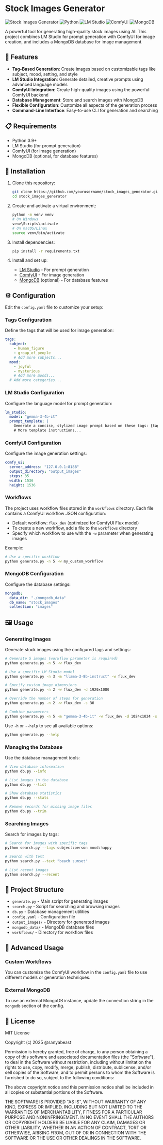 # Stock Images Generator

![Stock Images Generator](https://img.shields.io/badge/Stock%20Images-Generator-blue)
![Python](https://img.shields.io/badge/Python-3.9%2B-blue)
![LM Studio](https://img.shields.io/badge/LM%20Studio-Integrated-green)
![ComfyUI](https://img.shields.io/badge/ComfyUI-Integrated-green)
![MongoDB](https://img.shields.io/badge/MongoDB-Database-green)

A powerful tool for generating high-quality stock images using AI. This project combines LM Studio for prompt generation with ComfyUI for image creation, and includes a MongoDB database for image management.

## 🌟 Features

- **Tag-Based Generation**: Create images based on customizable tags like subject, mood, setting, and style
- **LM Studio Integration**: Generate detailed, creative prompts using advanced language models
- **ComfyUI Integration**: Create high-quality images using the powerful ComfyUI backend
- **Database Management**: Store and search images with MongoDB
- **Flexible Configuration**: Customize all aspects of the generation process
- **Command-Line Interface**: Easy-to-use CLI for generation and searching

## 📋 Requirements

- Python 3.9+
- LM Studio (for prompt generation)
- ComfyUI (for image generation)
- MongoDB (optional, for database features)

## 🚀 Installation

1. Clone this repository:
   ```bash
   git clone https://github.com/yourusername/stock_images_generator.git
   cd stock_images_generator
   ```

2. Create and activate a virtual environment:
   ```bash
   python -m venv venv
   # On Windows
   venv\Scripts\activate
   # On macOS/Linux
   source venv/bin/activate
   ```

3. Install dependencies:
   ```bash
   pip install -r requirements.txt
   ```

4. Install and set up:
   - [LM Studio](https://lmstudio.ai/) - For prompt generation
   - [ComfyUI](https://github.com/comfyanonymous/ComfyUI) - For image generation
   - [MongoDB](https://www.mongodb.com/try/download/community) (optional) - For database features

## ⚙️ Configuration

Edit the `config.yaml` file to customize your setup:

### Tags Configuration

Define the tags that will be used for image generation:

```yaml
tags:
  subject:
    - human_figure
    - group_of_people
    # Add more subjects...
  mood:
    - joyful
    - mysterious
    # Add more moods...
  # Add more categories...
```

### LM Studio Configuration

Configure the language model for prompt generation:

```yaml
lm_studio:
  model: "gemma-3-4b-it"
  prompt_template: |
    Generate a concise, stylized image prompt based on these tags: {tags}.
    # More template instructions...
```

### ComfyUI Configuration

Configure the image generation settings:

```yaml
comfy_ui:
  server_address: "127.0.0.1:8188"
  output_directory: "output_images"
  steps: 35
  width: 1536
  height: 1536
```

### Workflows

The project uses workflow files stored in the `workflows` directory. Each file contains a ComfyUI workflow JSON configuration:

- Default workflow: `flux_dev` (optimized for ComfyUI Flux model)
- To create a new workflow, add a file to the `workflows` directory
- Specify which workflow to use with the `-w` parameter when generating images

Example:
```bash
# Use a specific workflow
python generate.py -n 5 -w my_custom_workflow
```

### MongoDB Configuration

Configure the database settings:

```yaml
mongodb:
  data_dir: "./mongodb_data"
  db_name: "stock_images"
  collection: "images"
```

## 🖼️ Usage

### Generating Images

Generate stock images using the configured tags and settings:

```bash
# Generate 5 images (workflow parameter is required)
python generate.py -n 5 -w flux_dev

# Use a specific LM Studio model
python generate.py -n 3 -m "llama-3-8b-instruct" -w flux_dev

# Specify custom image dimensions
python generate.py -n 2 -w flux_dev -d 1920x1080

# Override the number of steps for generation
python generate.py -n 2 -w flux_dev -s 30

# Combine parameters
python generate.py -n 5 -m "gemma-3-4b-it" -w flux_dev -d 1024x1024 -s 40
```

Use `-h` or `--help` to see all available options:

```bash
python generate.py --help
```

### Managing the Database

Use the database management tools:

```bash
# View database information
python db.py --info

# List images in the database
python db.py --list

# Show database statistics
python db.py --stats

# Remove records for missing image files
python db.py --trim
```

### Searching Images

Search for images by tags:

```bash
# Search for images with specific tags
python search.py --tags subject:person mood:happy

# Search with text
python search.py --text "beach sunset"

# List recent images
python search.py --recent
```

## 📁 Project Structure

- `generate.py` - Main script for generating images
- `search.py` - Script for searching and browsing images
- `db.py` - Database management utilities
- `config.yaml` - Configuration file
- `output_images/` - Directory for generated images
- `mongodb_data/` - MongoDB database files
- `workflows/` - Directory for workflow files

## 🔧 Advanced Usage

### Custom Workflows

You can customize the ComfyUI workflow in the `config.yaml` file to use different models or generation techniques.

### External MongoDB

To use an external MongoDB instance, update the connection string in the `mongodb` section of the config.

## 📝 License

MIT License

Copyright (c) 2025 @sanyabeast

Permission is hereby granted, free of charge, to any person obtaining a copy
of this software and associated documentation files (the "Software"), to deal
in the Software without restriction, including without limitation the rights
to use, copy, modify, merge, publish, distribute, sublicense, and/or sell
copies of the Software, and to permit persons to whom the Software is
furnished to do so, subject to the following conditions:

The above copyright notice and this permission notice shall be included in all
copies or substantial portions of the Software.

THE SOFTWARE IS PROVIDED "AS IS", WITHOUT WARRANTY OF ANY KIND, EXPRESS OR
IMPLIED, INCLUDING BUT NOT LIMITED TO THE WARRANTIES OF MERCHANTABILITY,
FITNESS FOR A PARTICULAR PURPOSE AND NONINFRINGEMENT. IN NO EVENT SHALL THE
AUTHORS OR COPYRIGHT HOLDERS BE LIABLE FOR ANY CLAIM, DAMAGES OR OTHER
LIABILITY, WHETHER IN AN ACTION OF CONTRACT, TORT OR OTHERWISE, ARISING FROM,
OUT OF OR IN CONNECTION WITH THE SOFTWARE OR THE USE OR OTHER DEALINGS IN THE
SOFTWARE.
